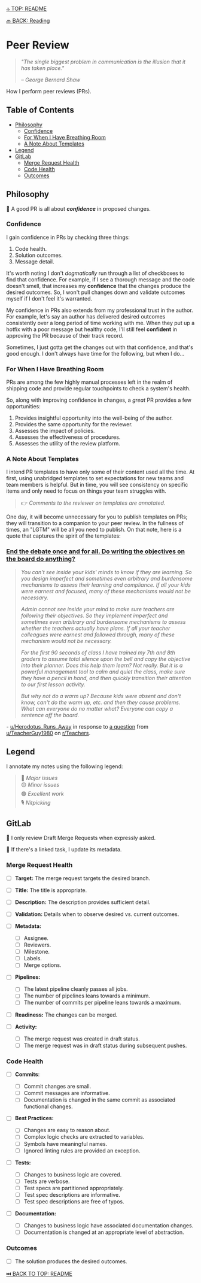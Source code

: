 [🔝 TOP: README](README.md)

[🔙 BACK: Reading](README.md#reading)

Peer Review
====================

> *"The single biggest problem in communication is the illusion that it has taken place."*
>
> *– George Bernard Shaw*

How I perform peer reviews (PRs).

Table of Contents
---------------------------

- [Philosophy](#philosophy)
	- [Confidence](#confidence)
	- [For When I Have Breathing Room](#for-when-i-have-breathing-room)
	- [A Note About Templates](#a-note-about-templates)
- [Legend](#legend)
- [GitLab](#gitlab)
	- [Merge Request Health](#merge-request-health)
	- [Code Health](#code-health)
	- [Outcomes](#outcomes)

Philosophy
----------------

🏅 A good PR is all about ***confidence*** in proposed changes.

### Confidence

I gain confidence in PRs by checking three things:
1. Code health.
2. Solution outcomes.
3. Message detail.

It's worth noting I don't *dogmatically* run through a list of checkboxes to find that confidence. For example, if I see a thorough message and the code doesn't smell, that increases my **confidence** that the changes produce the desired outcomes. So, I won't pull changes down and validate outcomes myself if I don't feel it's warranted.

My confidence in PRs also extends from my professional trust in the author. For example, let's say an author has delivered desired outcomes consistently over a long period of time working with me. When they put up a hotfix with a poor message but healthy code, I'll still feel **confident** in approving the PR because of their track record.

Sometimes, I just gotta get the changes out with that confidence, and that's good enough. I don't always have time for the following, but when I do...

### For When I Have Breathing Room

PRs are among the few highly manual processes left in the realm of shipping code and provide regular touchpoints to check a system's health.

So, along with improving confidence in changes, a *great* PR provides a few opportunities:
1. Provides insightful opportunity into the well-being of the author.
2. Provides the same opportunity for the reviewer.
3. Assesses the impact of policies.
4. Assesses the effectiveness of procedures.
5. Assesses the utility of the review platform.

### A Note About Templates

I intend PR templates to have only some of their content used all the time. At first, using unabridged templates to set expectations for new teams and team members is helpful. But in time, you will see consistency on specific items and only need to focus on things your team struggles with.

> 👉 *Comments to the reviewer on templates are annotated.*

One day, it will become unnecessary for you to publish templates on PRs; they will transition to a companion to your peer review. In the fullness of times, an "LGTM" will be all you need to publish. On that note, here is a quote that captures the spirit of the templates:

### [End the debate once and for all. Do writing the objectives on the board do anything?](https://www.reddit.com/r/Teachers/comments/10vq3sn/end_the_debate_once_and_for_all_do_writing_the/j7iz4g1/?context=3)

> *You can't see inside your kids' minds to know if they are learning. So you design imperfect and sometimes even arbitrary and burdensome mechanisms to assess their learning and compliance. If all your kids were earnest and focused, many of these mechanisms would not be necessary.*
>
> *Admin cannot see inside your mind to make sure teachers are following their objectives. So they implement imperfect and sometimes even arbitrary and burdensome mechanisms to assess whether the teachers actually have plans. If all your teacher colleagues were earnest and followed through, many of these mechanism would not be necessary.*
>
> *For the first 90 seconds of class I have trained my 7th and 8th graders to assume total silence upon the bell and copy the objective into their planner. Does this help them learn? Not really. But it is a powerful management tool to calm and quiet the class, make sure they have a pencil in hand, and then quickly transition their attention to our first lesson activity.*
>
> *But why not do a warm up? Because kids were absent and don't know, can't do the warm up, etc. and then they cause problems. What can everyone do no matter what? Everyone can copy a sentence off the board.*

\- [u/Herodotus_Runs_Away](https://www.reddit.com/user/Herodotus_Runs_Away/) in response to [a question](https://www.reddit.com/r/Teachers/comments/10vq3sn/end_the_debate_once_and_for_all_do_writing_the/j7iz4g1/?context=3) from [u/TeacherGuy1980](https://www.reddit.com/user/TeacherGuy1980/) on [r/Teachers](https://www.reddit.com/r/Teachers/).

Legend
---------

[> 🗺️ *Legend definitions.*]: #
[> 🤖 *Because these indicators are machine-readable, I avoid using them to call out anomalies in the author's behavior.*]: #
[> 😀 *When I call out behavioral anomalies outside of the change request author's control, I use different emojis.*]: #

[> 🔴 *Major issues trigger a code review halt and status regression.*]: #
[> 🟡 *Minor issues trigger discussion.*]: #
[> 🟢 *Excellent work should be recognized and celebrated!*]: #
[> 🎙️ *Nitpicks are optional considerations.*]: #

I annotate my notes using the following legend:  
> 🔴 *Major issues*  
> 🟡 *Minor issues*  
> 🟢 *Excellent work*  
> 🎙️ *Nitpicking*

GitLab
----------

📝 I only review Draft Merge Requests when expressly asked.

🔗 If there's a linked task, I update its metadata.

### Merge Request Health

- [ ] **Target:** The merge request targets the desired branch.
- [ ] **Title:** The title is appropriate.
- [ ] **Description:** The description provides sufficient detail.
- [ ] **Validation:** Details when to observe desired vs. current outcomes.
- [ ] **Metadata:**
	- [ ] Assignee.
	- [ ] Reviewers.
	- [ ] Milestone.
	- [ ] Labels.
	- [ ] Merge options.
- [ ] **Pipelines:**

	[> 💡 *A good development strategy runs integration tests locally before creating a merge request.*]: #

	[> 🏫 *A high average of pipelines is a key indicator of issues in Task grooming, developer analysis, or scope creep.*]: #

	[> 💸 *GitLab charges for CI/CD in minutes, so keeping the number of pipelines to a minimum saves on costs.*]: #

	[> 🏫 *A low average of commits per pipeline may indicate an issue in developer analysis.*]: #

	- [ ] The latest pipeline cleanly passes all jobs.
	- [ ] The number of pipelines leans towards a minimum.
	- [ ] The number of commits per pipeline leans towards a maximum.

- [ ] **Readiness:** The changes can be merged.
- [ ] **Activity:**
	- [ ] The merge request was created in draft status.
	- [ ] The merge request was in draft status during subsequent pushes.

### Code Health

- [ ] **Commits**:

    [> 🏫 *Commits with large changes indicate the developer is thinking locally rather than globally.*]: #

    [> 💡 *Sometimes, the path to a solution isn't clear, and a messy commit log is inevitable. A good development strategy may use a "draft branch" where the developer can be as messy as they want. But once they know the final solution, They'll create a new branch for publishing. Then, commit small, clean changes until there are no diffs between the draft branch and the publishing branch. Doing this will often reveal unconsidered issues, too.*]: #

    - [ ] Commit changes are small.
    - [ ] Commit messages are informative.
    - [ ] Documentation is changed in the same commit as associated functional changes.

- [ ] **Best Practices:**

    [> 🏫 *Smelly code indicates the developer didn't review the final diffs before creating the merge request or inexperience.*]: #

    - [ ] Changes are easy to reason about.
    - [ ] Complex logic checks are extracted to variables.
    - [ ] Symbols have meaningful names.
    - [ ] Ignored linting rules are provided an exception.

- [ ] **Tests:**

    [> 🏫 *If the diffs touch `if` statements, there should usually be an associated test.*]: #

    - [ ] Changes to business logic are covered.
    - [ ] Tests are verbose.
    - [ ] Test specs are partitioned appropriately.
    - [ ] Test spec descriptions are informative.
    - [ ] Test spec descriptions are free of typos.

- [ ] **Documentation:**

    [> 💡 *Documentation can take form in descriptive naming, comments, helpdocs, test specs, and READMEs.*]: #

    - [ ] Changes to business logic have associated documentation changes.
    - [ ] Documentation is changed at an appropriate level of abstraction.

### Outcomes

[> 💡 *Trust, but verify. A recording may be informative, but it isn't always sufficient.*]: #

[> 🛑 *Reproduce issues at least once on a development server.*]: #

[> 🛑 *Reproduce desired behaviors on a development server after every significant push to the remote.*]: #

- [ ] The solution produces the desired outcomes.

[⏭️ BACK TO TOP: README](README.md)
